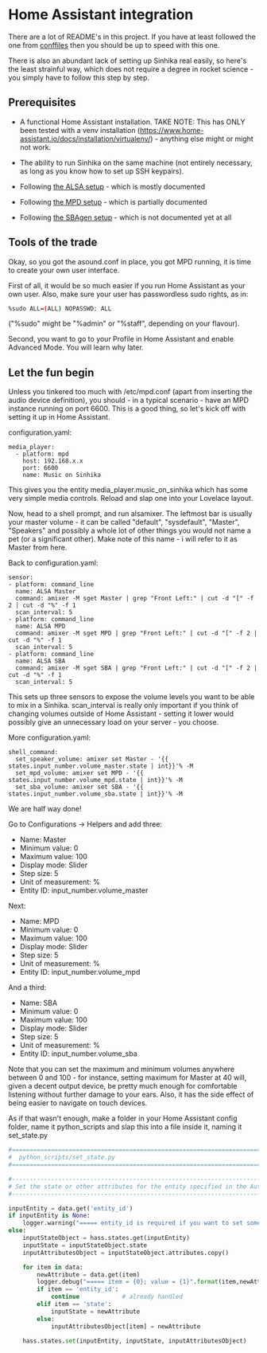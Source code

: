 # Home Assistant integration

There are a lot of README's in this project. If you have at least followed the one from [conffiles](../conffiles) then you should be up to speed with this one.

There is also an abundant lack of setting up Sinhika real easily, so here's the least strainful way, which does not require a degree in rocket science - you simply have to follow this step by step.

## Prerequisites

- A functional Home Assistant installation. TAKE NOTE: This has ONLY been tested with a venv installation (https://www.home-assistant.io/docs/installation/virtualenv/) - anything else might or might not work.

- The ability to run Sinhika on the same machine (not entirely necessary, as long as you know how to set up SSH keypairs).

- Following [the ALSA setup](../conffiles/README.md) - which is mostly documented

- Following [the MPD setup](../conffiles/MPD.md) - which is partially documented

- Following [the SBAgen setup](../conffiles/SBA.md) - which is not documented yet at all

## Tools of the trade

Okay, so you got the asound.conf in place, you got MPD running, it is time to create your own user interface.

First of all, it would be so much easier if you run Home Assistant as your own user. Also, make sure your user has passwordless sudo rights, as in:

```bash
%sudo ALL=(ALL) NOPASSWD: ALL
```

("%sudo" might be "%admin" or "%staff", depending on your flavour).

Second, you want to go to your Profile in Home Assistant and enable Advanced Mode. You will learn why later.

## Let the fun begin

Unless you tinkered too much with /etc/mpd.conf (apart from inserting the audio device definition), you should - in a typical scenario - have an MPD instance running on port 6600. This is a good thing, so let's kick off with setting it up in Home Assistant.

configuration.yaml:

```
media_player:
  - platform: mpd
    host: 192.168.x.x
    port: 6600
    name: Music on Sinhika
```

This gives you the entity media_player.music_on_sinhika which has some very simple media controls. Reload and slap one into your Lovelace layout.

Now, head to a shell prompt, and run alsamixer. The leftmost bar is usually your master volume - it can be called "default", "sysdefault", "Master", "Speakers" and possibly a whole lot of other things you would not name a pet (or a significant other). Make note of this name - i will refer to it as Master from here.

Back to configuration.yaml:

```
sensor:
- platform: command_line
  name: ALSA Master
  command: amixer -M sget Master | grep "Front Left:" | cut -d "[" -f 2 | cut -d "%" -f 1
  scan_interval: 5
- platform: command_line
  name: ALSA MPD
  command: amixer -M sget MPD | grep "Front Left:" | cut -d "[" -f 2 | cut -d "%" -f 1
  scan_interval: 5
- platform: command_line
  name: ALSA SBA
  command: amixer -M sget SBA | grep "Front Left:" | cut -d "[" -f 2 | cut -d "%" -f 1
  scan_interval: 5
```

This sets up three sensors to expose the volume levels you want to be able to mix in a Sinhika. scan_interval is really only important if you think of changing volumes outside of Home Assistant - setting it lower would possibly give an unnecessary load on your server - you choose.

More configuration.yaml:

```
shell_command:
  set_speaker_volume: amixer set Master - '{{ states.input_number.volume_master.state | int}}'% -M
  set_mpd_volume: amixer set MPD - '{{ states.input_number.volume_mpd.state | int}}'% -M
  set_sba_volume: amixer set SBA - '{{ states.input_number.volume_sba.state | int}}'% -M
```

We are half way done!

Go to Configurations -> Helpers and add three:

- Name: Master
- Minimum value: 0
- Maximum value: 100
- Display mode: Slider
- Step size: 5
- Unit of measurement: %
- Entity ID: input_number.volume_master

Next:

- Name: MPD
- Minimum value: 0
- Maximum value: 100
- Display mode: Slider
- Step size: 5
- Unit of measurement: %
- Entity ID: input_number.volume_mpd

And a third:

- Name: SBA
- Minimum value: 0
- Maximum value: 100
- Display mode: Slider
- Step size: 5
- Unit of measurement: %
- Entity ID: input_number.volume_sba

Note that you can set the maximum and minimum volumes anywhere between 0 and 100 - for instance, setting maximum for Master at 40 will, given a decent output device, be pretty much enough for comfortable listening without further damage to your ears. Also, it has the side effect of being easier to navigate on touch devices.

As if that wasn't enough, make a folder in your Home Assistant config folder, name it python_scripts and slap this into a file inside it, naming it set_state.py

```python
#==================================================================================================
#  python_scripts/set_state.py
#==================================================================================================

#--------------------------------------------------------------------------------------------------
# Set the state or other attributes for the entity specified in the Automation Action
#--------------------------------------------------------------------------------------------------

inputEntity = data.get('entity_id')
if inputEntity is None:
    logger.warning("===== entity_id is required if you want to set something.")
else:
    inputStateObject = hass.states.get(inputEntity)
    inputState = inputStateObject.state
    inputAttributesObject = inputStateObject.attributes.copy()

    for item in data:
        newAttribute = data.get(item)
        logger.debug("===== item = {0}; value = {1}".format(item,newAttribute))
        if item == 'entity_id':
            continue            # already handled
        elif item == 'state':
            inputState = newAttribute
        else:
            inputAttributesObject[item] = newAttribute

    hass.states.set(inputEntity, inputState, inputAttributesObject)
```

